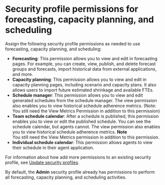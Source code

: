 # Security profile permissions for forecasting, capacity planning, and scheduling<a name="required-optimization-permissions"></a>

 Assign the following security profile permissions as needed to use forecasting, capacity planning, and scheduling: 
+ **Forecasting**: This permission allows you to view and edit in forecasting pages\. For example, you can create, view, publish, and delete forecast groups and forecasts, import historical data from external applications, and more\.
+ **Capacity planning**: This permission allows you to view and edit in capacity planning pages, including scenario and capacity plans\. It also allows users to import future estimated shrinkage and available FTEs\.
+ **Schedule manager**: This permission allows you to view and edit generated schedules from the schedule manager\. The view permission also enables you to view historical schedule adherence metrics\. \(Note: You still need the View Metrics Permission in addition to this permission\) 
+ **Team schedule calendar**: After a schedule is published, this permission enables you to view or edit the published schedule\. You can see the schedule calendar, but agents cannot\. The view permission also enables you to view historical schedule adherence metrics\.
**Note**  
You still need the View Metrics permission in addition to this permission\.
+ **Individual schedule calendar**: This permission allows agents to view their schedule in their agent application\. 

For information about how add more permissions to an existing security profile, see [Update security profiles](update-security-profiles.md)\.

By default, the **Admin** security profile already has permissions to perform all forecasting, capacity planning, and scheduling activities\.